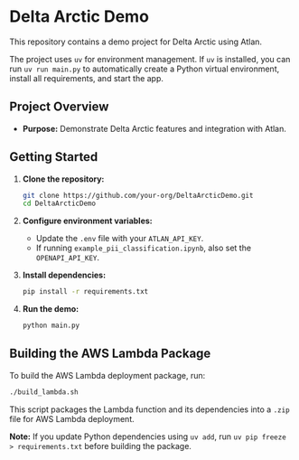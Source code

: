 # Delta Arctic Demo

This repository contains a demo project for Delta Arctic using Atlan.

The project uses `uv` for environment management. If `uv` is installed, you can run `uv run main.py` to automatically create a Python virtual environment, install all requirements, and start the app.

## Project Overview

- **Purpose:** Demonstrate Delta Arctic features and integration with Atlan.

## Getting Started

1. **Clone the repository:**
    ```bash
    git clone https://github.com/your-org/DeltaArcticDemo.git
    cd DeltaArcticDemo
    ```

2. **Configure environment variables:**
    - Update the `.env` file with your `ATLAN_API_KEY`.
    - If running `example_pii_classification.ipynb`, also set the `OPENAPI_API_KEY`.

3. **Install dependencies:**
    ```bash
    pip install -r requirements.txt
    ```

4. **Run the demo:**
    ```bash
    python main.py
    ```

## Building the AWS Lambda Package

To build the AWS Lambda deployment package, run:

```bash
./build_lambda.sh
```

This script packages the Lambda function and its dependencies into a `.zip` file for AWS Lambda deployment.

**Note:** If you update Python dependencies using `uv add`, run `uv pip freeze > requirements.txt` before building the package.
